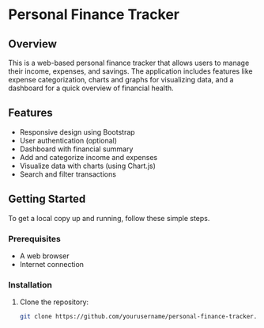# Personal Finance Tracker

## Overview

This is a web-based personal finance tracker that allows users to manage their income, expenses, and savings. The application includes features like expense categorization, charts and graphs for visualizing data, and a dashboard for a quick overview of financial health.

## Features

- Responsive design using Bootstrap
- User authentication (optional)
- Dashboard with financial summary
- Add and categorize income and expenses
- Visualize data with charts (using Chart.js)
- Search and filter transactions

## Getting Started

To get a local copy up and running, follow these simple steps.

### Prerequisites

- A web browser
- Internet connection

### Installation

1. Clone the repository:
   ```bash
   git clone https://github.com/yourusername/personal-finance-tracker.git
   ```
